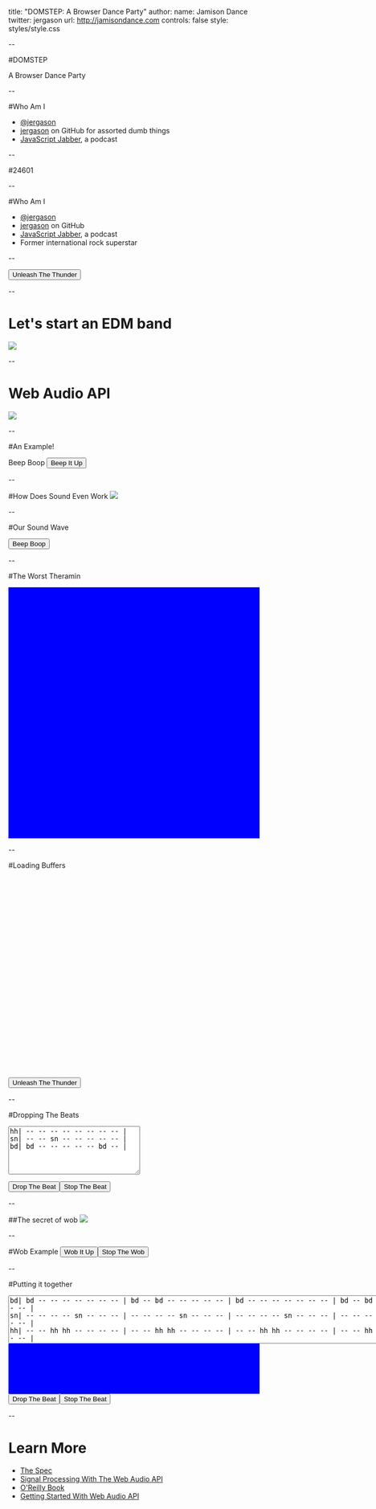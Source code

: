 title: "DOMSTEP: A Browser Dance Party"
author:
  name: Jamison Dance
  twitter: jergason
  url: http://jamisondance.com
controls: false
style: styles/style.css

--

#DOMSTEP

A Browser Dance Party

<script>
window.ctx = new AudioContext();
</script>


--

#Who Am I

* [@jergason](http://twitter.com/jergason)
* [jergason](https://github.com/jergason) on GitHub for assorted dumb things
* [JavaScript Jabber](http://javascriptjabber.com), a podcast

--

#24601

--

#Who Am I

* [@jergason](http://twitter.com/jergason)
* [jergason](https://github.com/jergason) on GitHub
* [JavaScript Jabber](http://javascriptjabber.com), a podcast
* Former international rock superstar

--

<button class="play-goodsman">Unleash The Thunder</button>
<script src="./build/simple-rock.js"></script>

<!--this is my highschool band The Goodsman Brothers.-->

--

# Let's start an EDM band

<img src="./img/dancing.gif">
<!--EDM is what pretentious people say instead of dubstep.
It also means we don't need to know how to play an instrument or really
do anything besides program.-->

--

# Web Audio API

<img src="./img/web-audio.png">

<!-- The web audio api is the solution to all our problems!
There is an AudioContext, which is basically a container for nodes and buffers.
You use the context to construct this graph of nodes, and then pipe the sounds
through the nodes to make beautiful music.-->

--

#An Example!

Beep Boop
<button class="sine-demo">Beep It Up</button>
<script src="./build/sine.js"></script>

<!-- show the code! -->

--

#How Does Sound Even Work
<img src="./img/loudspeaker.gif">

<!-- We need to talk a little bit about how sound works in general, and
about how it works in computers.

What we percive as sound is really waves of pressure. These waves travel
through the air until they reach your ear, where they cause hairs in your
ear to vibrate. These vibrations get turned in to electrical signals,
which travel through your cochlear nerve to the brain, where you percieve them
as sound.-->

--

#Our Sound Wave

<canvas class="sinwave" height="500" width="500"></canvas><button class="sin-viz-demo">Beep Boop</button>

<script src="./build/sine-visualization.js"></script>

<!-- Let's look again at the wave we were making last time, and also take a
second to talk about how computers process and manipulate audio.

Here you can see the sound wave we were making before. Check it out, it is a
sine function. You can see the amplitude go up and down. The frequency of the
wave is the time to go through one cycle. Since our frequency is 300, that
means the wave goes up and down 300 times per second.

We hear frequency as pitch. The higher the frequency (the shorter the distance
between waves) the higher the pitch. * SHOW EXAMPLE OF RAISING AND LOWERING
THE FREQENCY TO SEE HOW IT CHANGES *-->

--

#The Worst Theramin

<div class="wah" style="width:500px;height:500px;background-color:blue;"></div>
<script src="./build/wah.js"></script>

--


#Loading Buffers

<div id="wavyscope" style="height:400px;width:400px;"></div>
<button class="goodsman-demo">Unleash The Thunder</button>
<script src="./build/rock.js"></script>

<!-- Show the code! Get the audio context, make a node, connect it to the
desination. -->

--

#Dropping The Beats

<textarea class="beats" rows="6" cols="30">
hh| -- -- -- -- -- -- -- -- |
sn| -- -- sn -- -- -- -- -- |
bd| bd -- -- -- -- -- bd -- |
</textarea>
<button class="drop-the-beat">Drop The Beat</button><button class="stop-the-beat">Stop The Beat</button>
<script src="./build/beats.js"></script>

--

##The secret of wob
<img src="./img/am.png">

--

#Wob Example
<button class="wob-it-up">Wob It Up</button><button class="stop-wob-it-up">Stop The Wob</button>
<script src="./js/wob-example.js"></script>

--

#Putting it together

<textarea class="wobble-beats" rows="6" cols="100">
bd| bd -- -- -- -- -- -- -- | bd -- bd -- -- -- -- -- | bd -- -- -- -- -- -- -- | bd -- bd -- -- -- -- -- |
sn| -- -- -- -- sn -- -- -- | -- -- -- -- sn -- -- -- | -- -- -- -- sn -- -- -- | -- -- -- -- sn -- -- -- |
hh| -- -- hh hh -- -- -- -- | -- -- hh hh -- -- -- -- | -- -- hh hh -- -- -- -- | -- -- hh hh -- -- -- -- |
</textarea>
<div class="beat-wah" style="width:500px;height:100px;background-color:blue;"></div>
<button class="drop-the-wobble-beat">Drop The Beat</button><button class="stop-the-wobble-beat">Stop The Beat</button>
<script src="./build/wobble-beats-wah.js"></script>


--

# Learn More

* [The Spec](http://webaudio.github.io/web-audio-api/)
* [Signal Processing With The Web Audio API](https://www.youtube.com/watch?v=YBQ5pzvgbOE)
* [O'Reilly Book](http://chimera.labs.oreilly.com/books/1234000001552/pr01.html)
* [Getting Started With Web Audio API](http://www.html5rocks.com/en/tutorials/webaudio/intro/)


